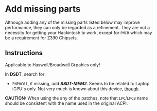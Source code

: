 # Add missing parts

Although adding any of the missing parts listed below may improve performance, they can only be regarded as a refinement. They are not a necessity for getting your Hackintosh to work, except for `PMCR` which may be a requirement for Z390 Chipsets.

## Instructions
Applicable to Haswell/Broadwell Grpahics only!

In **DSDT**, search for:

- `PNP0C01`, if missing, add ***SSDT-MEM2***. Seems to be related to Laptop iGPU's only. Not very much is known about this device, [though](https://www.tonymacx86.com/threads/guide-patching-laptop-dsdt-ssdts.152573/post-1277391)

**CAUTION:** When using the any of the patches, note that `LPC`/`LPCB` name should be consistent with the name used in the original ACPI.

